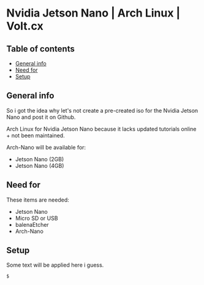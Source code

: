 # Nvidia Jetson Nano | Arch Linux | Volt.cx


## Table of contents
* [General info](#general-info)
* [Need for](#need-for)
* [Setup](#setup)

## General info
So i got the idea why let's not create a pre-created iso for the Nvidia Jetson Nano and post it on Github.

Arch Linux for Nvidia Jetson Nano because it lacks updated tutorials online + not been maintained.

Arch-Nano will be available for:
* Jetson Nano (2GB)
* Jetson Nano (4GB)

## Need for
These items are needed:
* Jetson Nano
* Micro SD or USB
* balenaEtcher
* Arch-Nano

## Setup
Some text will be applied here i guess.

```
$ 
```